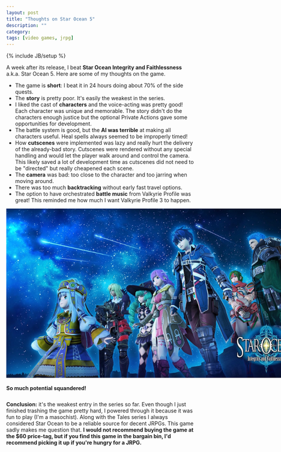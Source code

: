 ```yaml
---
layout: post
title: "Thoughts on Star Ocean 5"
description: ""
category: 
tags: [video games, jrpg]
---
```

{% include JB/setup %}

A week after its release, I beat **Star Ocean Integrity and Faithlessness** a.k.a. Star Ocean 5. Here are some of my thoughts on the game.

* The game is **short**: I beat it in 24 hours doing about 70% of the side quests.
* The **story** is pretty poor. It's easily the weakest in the series.
* I liked the cast of **characters** and the voice-acting was pretty good! Each character was unique and memorable. The story didn't do the characters enough justice but the optional Private Actions gave some opportunities for development.
* The battle system is good, but the **AI was terrible** at making all characters useful. Heal spells always seemed to be improperly timed!
* How **cutscenes** were implemented was lazy and really hurt the delivery of the already-bad story. Cutscenes were rendered without any special handling and would let the player walk around and control the camera. This likely saved a lot of development time as cutscenes did not need to be "directed" but really cheapened each scene. 
* The **camera** was bad: too close to the character and too jarring when moving around.
* There was too much **backtracking** without early fast travel options.
* The option to have orchestrated **battle music** from Valkyrie Profile was great! This reminded me how much I want Valkyrie Profile 3 to happen.

<div>
	<img class="rounded-corners" style="max-width: 800px; border: 0px;" src="/assets/images/posts/2016-07-06/so5.jpg"/>
	<p class="caption-text" style="line-height: 1.5em; margin-bottom: 24px;"><strong>So much potential squandered!</strong></p>
</div>

**Conclusion:** it's the weakest entry in the series so far. Even though I just finished trashing the game pretty hard, I powered through it because it was fun to play (I'm a masochist). Along with the Tales series I always considered Star Ocean to be a reliable source for decent JRPGs. This game sadly makes me question that. **I would not recommend buying the game at the $60 price-tag, but if you find this game in the bargain bin, I'd recommend picking it up if you're hungry for a JRPG.**
